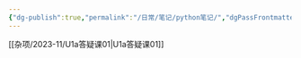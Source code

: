 ```yaml
---
{"dg-publish":true,"permalink":"/日常/笔记/python笔记/","dgPassFrontmatter":true}
---
```


[[杂项/2023-11/U1a答疑课01\|U1a答疑课01]]
